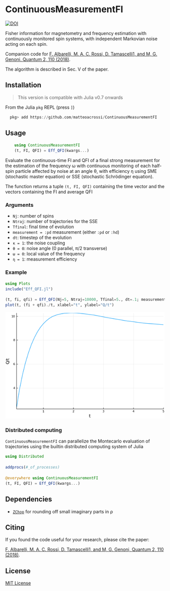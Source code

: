 # ContinuousMeasurementFI
[![DOI](https://zenodo.org/badge/DOI/10.5281/zenodo.1456660.svg)](https://doi.org/10.5281/zenodo.1456660)

Fisher information for magnetometry and frequency estimation with continuously monitored spin systems, with independent Markovian noise acting on each spin. 

Companion code for
[F. Albarelli, M. A. C. Rossi, D. Tamascelli1, and M, G. Genoni, Quantum 2, 110 (2018)](https://doi.org/10.22331/q-2018-12-03-110).

The algorithm is described in Sec. V of the paper.


## Installation

> This version is compatible with Julia v0.7 onwards

From the Julia `pkg` REPL (press `]`)
```julia
  pkg> add https://github.com/matteoacrossi/ContinuousMeasurementFI
```

## Usage

```julia
    using ContinuousMeasurementFI
    (t, FI, QFI) = Eff_QFI(kwargs...)
```

Evaluate the continuous-time FI and QFI of a final strong measurement for the
estimation of the frequency ω with continuous monitoring of each half-spin
particle affected by noise at an angle θ, with efficiency η using SME
(stochastic master equation) or SSE (stochastic Schrödinger equation).

The function returns a tuple `(t, FI, QFI)` containing the time vector and the
vectors containing the FI and average QFI

### Arguments

* `Nj`: number of spins
* `Ntraj`: number of trajectories for the SSE
* `Tfinal`: final time of evolution
* `measurement = :pd` measurement (either `:pd` or `:hd`)
* `dt`: timestep of the evolution
* `κ = 1`: the noise coupling
* `θ = 0`: noise angle (0 parallel, π/2 transverse)
* `ω = 0`: local value of the frequency
* `η = 1`: measurement efficiency

### Example
```julia
using Plots
include("Eff_QFI.jl")

(t, fi, qfi) = Eff_QFI(Nj=5, Ntraj=10000, Tfinal=5., dt=.1; measurement=:pd, θ = pi/2, ω = 1)
plot(t, (fi + qfi)./t, xlabel="t", ylabel="Q/t")
```

![](readme.png)


### Distributed computing
`ContinuousMeasurementFI` can parallelize the Montecarlo evaluation
of trajectories using the builtin distributed computing system of Julia

```julia
using Distributed

addprocs(#_of_processes)

@everywhere using ContinuousMeasurementFI
(t, FI, QFI) = Eff_QFI(kwargs...)
```

## Dependencies
* [`ZChop`](https://github.com/jlapeyre/ZChop.jl) for rounding off small imaginary parts in ρ

## Citing
If you found the code useful for your research, please cite the paper:

[F. Albarelli, M. A. C. Rossi, D. Tamascelli1, and M, G. Genoni, Quantum 2, 110 (2018)](https://doi.org/10.22331/q-2018-12-03-110).

## License
[MIT License](LICENSE)

